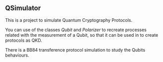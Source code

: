 ## QSimulator


This is a project to simulate Quantum Cryptography Protocols.

You can use of the classes *Qubit* and *Polarizer* to recreate processes
related with the measurement of a Qubit, so that it can be used in 
to create protocols as QKD.

There is a BB84 transference protocol simulation to study the Qubits behaviours.